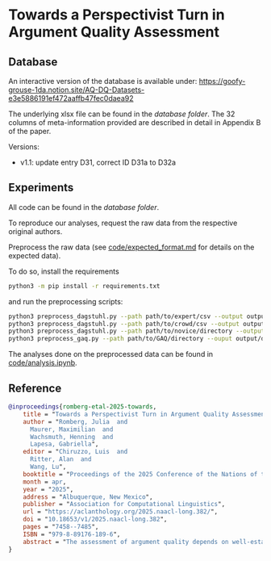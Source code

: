 # Towards a Perspectivist Turn in Argument Quality Assessment

## Database
An interactive version of the database is available under: https://goofy-grouse-1da.notion.site/AQ-DQ-Datasets-e3e5886191ef472aaffb47fec0daea92

The underlying xlsx file can be found in the *database folder*. The 32 columns of meta-information provided are described in detail in Appendix B of the paper.

Versions:
- v1.1: update entry D31, correct ID D31a to D32a

## Experiments
All code can be found in the *database folder*.

To reproduce our analyses, request the raw data from the respective original authors.

Preprocess the raw data (see [code/expected_format.md](code/expected_format.md) for details on the expected data).

To do so, install the requirements
```bash
python3 -m pip install -r requirements.txt
```

and run the preprocessing scripts:
```bash
python3 preprocess_dagstuhl.py --path path/to/expert/csv --output output/directory --annotation_type expert
python3 preprocess_dagstuhl.py --path path/to/crowd/csv --output output/directory --annotation_type crowd
python3 preprocess_dagstuhl.py --path path/to/novice/directory --output output/directory --annotation_type novice
python3 preprocess_gaq.py --path path/to/GAQ/directory --ouput output/directory
```
The analyses done on the preprocessed data can be found in [code/analysis.ipynb](code/analysis.ipynb).

## Reference
```bibtex
@inproceedings{romberg-etal-2025-towards,
    title = "Towards a Perspectivist Turn in Argument Quality Assessment",
    author = "Romberg, Julia  and
      Maurer, Maximilian  and
      Wachsmuth, Henning  and
      Lapesa, Gabriella",
    editor = "Chiruzzo, Luis  and
      Ritter, Alan  and
      Wang, Lu",
    booktitle = "Proceedings of the 2025 Conference of the Nations of the Americas Chapter of the Association for Computational Linguistics: Human Language Technologies (Volume 1: Long Papers)",
    month = apr,
    year = "2025",
    address = "Albuquerque, New Mexico",
    publisher = "Association for Computational Linguistics",
    url = "https://aclanthology.org/2025.naacl-long.382/",
    doi = "10.18653/v1/2025.naacl-long.382",
    pages = "7458--7485",
    ISBN = "979-8-89176-189-6",
    abstract = "The assessment of argument quality depends on well-established logical, rhetorical, and dialectical properties that are unavoidably subjective: multiple valid assessments may exist, there is no unequivocal ground truth. This aligns with recent paths in machine learning, which embrace the co-existence of different perspectives. However, this potential remains largely unexplored in NLP research on argument quality. One crucial reason seems to be the yet unexplored availability of suitable datasets. We fill this gap by conducting a systematic review of argument quality datasets. We assign them to a multi-layered categorization targeting two aspects: (a) What has been annotated: we collect the quality dimensions covered in datasets and consolidate them in an overarching taxonomy, increasing dataset comparability and interoperability. (b) Who annotated: we survey what information is given about annotators, enabling perspectivist research and grounding our recommendations for future actions. To this end, we discuss datasets suitable for developing perspectivist models (i.e., those containing individual, non-aggregated annotations), and we showcase the importance of a controlled selection of annotators in a pilot study."
}
```
